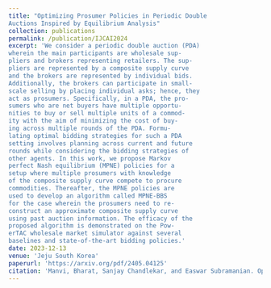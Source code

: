 ```yaml
---
title: "Optimizing Prosumer Policies in Periodic Double
Auctions Inspired by Equilibrium Analysis"
collection: publications
permalink: /publication/IJCAI2024
excerpt: 'We consider a periodic double auction (PDA)
wherein the main participants are wholesale sup-
pliers and brokers representing retailers. The sup-
pliers are represented by a composite supply curve
and the brokers are represented by individual bids.
Additionally, the brokers can participate in small-
scale selling by placing individual asks; hence, they
act as prosumers. Specifically, in a PDA, the pro-
sumers who are net buyers have multiple opportu-
nities to buy or sell multiple units of a commod-
ity with the aim of minimizing the cost of buy-
ing across multiple rounds of the PDA. Formu-
lating optimal bidding strategies for such a PDA
setting involves planning across current and future
rounds while considering the bidding strategies of
other agents. In this work, we propose Markov
perfect Nash equilibrium (MPNE) policies for a
setup where multiple prosumers with knowledge
of the composite supply curve compete to procure
commodities. Thereafter, the MPNE policies are
used to develop an algorithm called MPNE-BBS
for the case wherein the prosumers need to re-
construct an approximate composite supply curve
using past auction information. The efficacy of the
proposed algorithm is demonstrated on the Pow-
erTAC wholesale market simulator against several
baselines and state-of-the-art bidding policies.'
date: 2023-12-13
venue: 'Jeju South Korea'
paperurl: 'https://arxiv.org/pdf/2405.04125'
citation: 'Manvi, Bharat, Sanjay Chandlekar, and Easwar Subramanian. Optimizing Prosumer Policies in Periodic Double Auctions Inspired by Equilibrium Analysis (Extended Version). arXiv preprint arXiv:2405.04125 (2024).'
---
```




